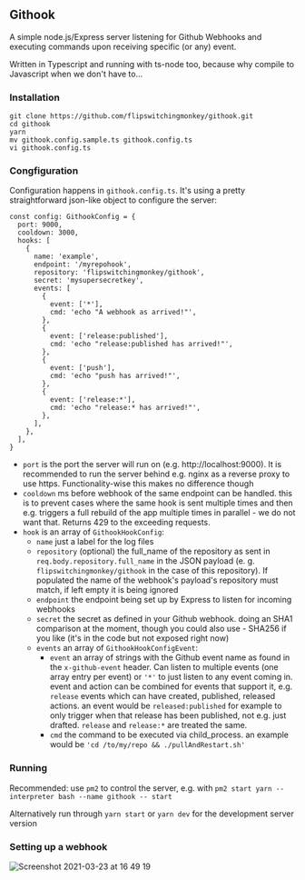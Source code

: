 ## Githook

A simple node.js/Express server listening for Github Webhooks and executing commands upon receiving specific (or any) event.

Written in Typescript and running with ts-node too, because why compile to Javascript when we don't have to...

### Installation

```
git clone https://github.com/flipswitchingmonkey/githook.git
cd githook
yarn
mv githook.config.sample.ts githook.config.ts
vi githook.config.ts
```

### Congfiguration

Configuration happens in `githook.config.ts`. It's using a pretty straightforward json-like object to configure the server:

```
const config: GithookConfig = {
  port: 9000,
  cooldown: 3000,
  hooks: [
    {
      name: 'example',
      endpoint: '/myrepohook',
      repository: 'flipswitchingmonkey/githook',
      secret: 'mysupersecretkey',
      events: [
        {
          event: ['*'],
          cmd: 'echo "A webhook as arrived!"',
        },
        {
          event: ['release:published'],
          cmd: 'echo "release:published has arrived!"',
        },
        {
          event: ['push'],
          cmd: 'echo "push has arrived!"',
        },
        {
          event: ['release:*'],
          cmd: 'echo "release:* has arrived!"',
        },
      ],
    },
  ],
}
```

- `port` is the port the server will run on (e.g. http://localhost:9000). It is recommended to run the server behind e.g. nginx as a reverse proxy to use https. Functionality-wise this makes no difference though
- `cooldown` ms before webhook of the same endpoint can be handled. this is to prevent cases where the same hook is sent multiple times and then e.g. triggers a full rebuild of the app multiple times in parallel - we do not want that. Returns 429 to the exceeding requests.
- `hook` is an array of `GithookHookConfig`:
  - `name` just a label for the log files
  - `repository` (optional) the full_name of the repository as sent in `req.body.repository.full_name` in the JSON payload (e. g. `flipswitchingmonkey/githook` in the case of this repository). If populated the name of the webhook's payload's repository must match, if left empty it is being ignored
  - `endpoint` the endpoint being set up by Express to listen for incoming webhooks
  - `secret` the secret as defined in your Github webhook. doing an SHA1 comparison at the moment, though you could also use - SHA256 if you like (it's in the code but not exposed right now)
  - `events` an array of `GithookHookConfigEvent`:
    - `event` an array of strings with the Github event name as found in the `x-github-event` header. Can listen to multiple events (one array entry per event) or `'*'` to just listen to any event coming in. event and action can be combined for events that support it, e.g. `release` events which can have created, published, released actions. an event would be `released:published` for example to only trigger when that release has been published, not e.g. just drafted. `release` and `release:*` are treated the same.
    - `cmd` the command to be executed via child_process. an example would be `'cd /to/my/repo && ./pullAndRestart.sh'`

### Running

Recommended: use `pm2` to control the server, e.g. with `pm2 start yarn --interpreter bash --name githook -- start`

Alternatively run through `yarn start` or `yarn dev` for the development server version

### Setting up a webhook

![Screenshot 2021-03-23 at 16 49 19](https://user-images.githubusercontent.com/6930367/112186843-d1581a00-8c01-11eb-9364-03cccd5d244d.png)
